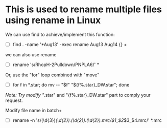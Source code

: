 # This is used to rename multiple files using rename in Linux

We can use find to achieve/implement this function:

- [ ] find . -name '*Aug13' -exec rename Aug13 Aug14 {} +

we can also use rename 

- [ ] rename 's/RhopH-2Pulldown/PNPLA6/' *

Or, use the "for" loop combined with "move"

- [ ] for f in *.star; do mv -- "$f" "${f%.star}_DW.star"; done

*Note: Try modify "*.star" and "{f%.star}_DW.star" part to comply your request. 

Modify file name in batch+

- [ ] rename -n 's/(\d{3})_(\d{2})\.(\d{2})\.(\d{2}).mrc/$1_$2_$3_$4.mrc/' *.mrc
